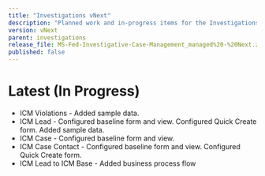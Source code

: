 ```yaml
---
title: "Investigations vNext"
description: "Planned work and in-progress items for the Investigations app starter kit."
version: vNext
parent: investigations
release_file: MS-Fed-Investigative-Case-Management_managed%20-%20Next.zip
published: false
---
```


# Latest (In Progress)

- ICM Violations - Added sample data.
- ICM Lead - Configured baseline form and view. Configured Quick Create form. Added sample data.
- ICM Case - Configured baseline form and view.
- ICM Case Contact - Configured baseline form and view. Configured Quick Create form.
- ICM Lead to ICM Base - Added business process flow
